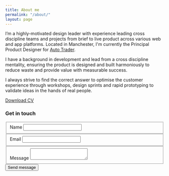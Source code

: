 ```yaml
---
title: About me
permalink: "/about/"
layout: page
---
```


I’m a highly-motivated design leader with experience leading cross discipline teams and projects from brief to live product across various web and app platforms. Located in Manchester, I'm currently the Principal Product Designer for [Auto Trader](https://www.autotrader.co.uk/).

I have a background in development and lead from a cross discipline mentality, ensuring the product is designed and built harmoniously to reduce waste and provide value with measurable success.

I always strive to find the correct answer to optimise the customer experience through workshops, design sprints and rapid prototyping to validate ideas in the hands of real people. 

<a href="https://drive.google.com/file/d/11GpMnisbihuzbBZ6io1BXjP3ZOqX-sOb/view?usp=sharing" class="btn" target="_blank">Download CV</a>

### Get in touch

<div class="contact">
  <form method="post" class="form" id="contactForm" action="https://formspree.io/hello@iamtomnewton.com">
  <div class="status"></div>

  <fieldset class="form-half">    
    <label for="name">Name</label>
    <input type="text" name="name" id="name" />
  </fieldset>

  <fieldset class="form-half">  
    <label for="email">Email</label>
    <input type="email" name="_replyto" id="email" required />
  </fieldset>

  <fieldset>  
    <label for="message" id="message-label">Message</label>
    <textarea name="message" id="message" required ></textarea>
  </fieldset>

  <input type="text" name="_gotcha" style="display:none" />

  <input type="submit" name="submit" value="Send message" class="submit-button" />
  </form>

</div> <!-- close contact -->
